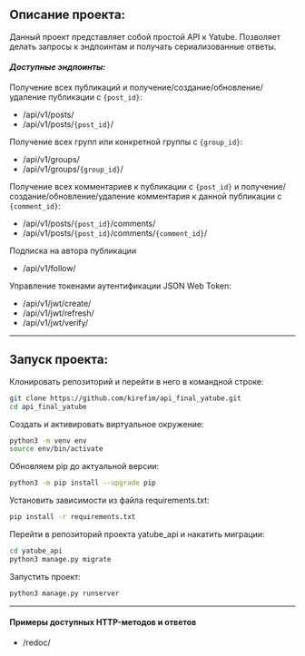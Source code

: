 ## Описание проекта:

Данный проект представляет собой простой API к Yatube.
Позволяет делать запросы к эндпоинтам и получать сериализованные ответы.

#### _Доступные эндпоинты:_

Получение всех публикаций и получение/создание/обновление/удаление публикации с `{post_id}`:
- /api/v1/posts/
- /api/v1/posts/`{post_id}`/

Получение всех групп или конкретной группы с `{group_id}`:
- /api/v1/groups/
- /api/v1/groups/`{group_id}`/

Получение всех комментариев к публикации с `{post_id}` и
получение/создание/обновление/удаление комментария к данной публикации с `{comment_id}`:
- /api/v1/posts/`{post_id}`/comments/
- /api/v1/posts/`{post_id}`/comments/`{comment_id}`/

Подписка на автора публикации
- /api/v1/follow/

Управление токенами аутентификации JSON Web Token:
- /api/v1/jwt/create/
- /api/v1/jwt/refresh/
- /api/v1/jwt/verify/
***
## Запуск проекта:

Клонировать репозиторий и перейти в него в командной строке:

```sh
git clone https://github.com/kirefim/api_final_yatube.git
cd api_final_yatube
```

Cоздать и активировать виртуальное окружение:

```sh
python3 -m venv env
source env/bin/activate
```

Обновляем pip до актуальной версии:

```sh
python3 -m pip install --upgrade pip
```

Установить зависимости из файла requirements.txt:

```sh
pip install -r requirements.txt
```

Перейти в репозиторий проекта yatube_api и накатить миграции:

```sh
cd yatube_api
python3 manage.py migrate
```

Запустить проект:

```sh
python3 manage.py runserver
```
***
#### Примеры доступных HTTP-методов и ответов

- /redoc/